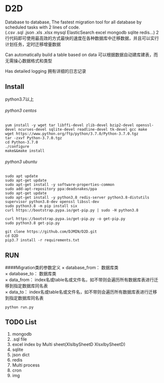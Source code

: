 # D2D
Database to database, The fastest migration tool for all database by scheduled tasks with
2 lines of code.    
(.csv .sql .json .xls .xlsx mysql ElasticSearch excel mongodb sqlite redis...) 
2行代码即可使用最高效的方式最快的速度在各种数据库中迁移数据，并且可以实行计划任务，定时迁移增量数据

Can automatically build a table based on data
可以根据数据自动建库建表，而无需操心数据格式和类型

Has detailed logging
拥有详细的日志记录


## Install
python3.7以上

###### python3 centos
```shell script
yum install -y wget tar libffi-devel zlib-devel bzip2-devel openssl-devel ncurses-devel sqlite-devel readline-devel tk-devel gcc make 
wget https://www.python.org/ftp/python/3.7.0/Python-3.7.0.tgz
tar -zxvf Python-3.7.0.tgz
cd Python-3.7.0
./configure
make&&make install
```


###### python3 ubuntu
```shell script
sudo apt update
sudo apt-get update
sudo apt-get install -y software-properties-common
sudo add-apt-repository ppa:deadsnakes/ppa
sudo apt-get update
sudo apt-get install -y python3.8 redis-server python3.8-distutils supervisor python3.8-dev openssl libssl-dev
sudo python3.8 -m pip install six
curl https://bootstrap.pypa.io/get-pip.py | sudo -H python3.8

curl https://bootstrap.pypa.io/get-pip.py -o get-pip.py
sudo python3.8 get-pip.py 
```

    git clone https://github.com/DJMIN/D2D.git
    cd D2D
    pip3.7 install -r requirements.txt

## RUN

####Migration类的参数定义
× database_from： 数据库类    
× database_to： 数据库类    
× data_from： index名或table名或文件名，如不带则会遍历所有数据库表进行迁移到指定数据库同名表    
× data_to： index名或table名或文件名，如不带则会遍历所有数据库表进行迁移到指定数据库同名表    
    
    python run.py

## TODO List

1. mongodb
1. .sql file
1. excel index by Multi sheet(XlsIbySheetD XlsxIbySheetD)
1. sqlite
1. json dict
1. redis
1. Multi process
1. cron
1. img
